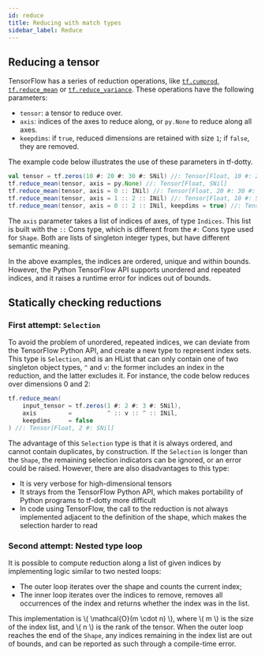 ```yaml
---
id: reduce
title: Reducing with match types
sidebar_label: Reduce
---
```


## Reducing a tensor

TensorFlow has a series of reduction operations, like [`tf.cumprod`](https://www.tensorflow.org/versions/r1.15/api_docs/python/tf/math/cumprod), [`tf.reduce_mean`](https://www.tensorflow.org/versions/r1.15/api_docs/python/tf/math/reduce_mean) or [`tf.reduce_variance`](https://www.tensorflow.org/versions/r1.15/api_docs/python/tf/math/reduce_variance). These operations have the following parameters:

- `tensor`: a tensor to reduce over.
- `axis`: indices of the axes to reduce along, or `py.None` to reduce along all axes.
- `keepdims`: if `true`, reduced dimensions are retained with size `1`; if `false`, they are removed.

The example code below illustrates the use of these parameters in tf-dotty.

```scala
val tensor = tf.zeros(10 #: 20 #: 30 #: SNil) //: Tensor[Float, 10 #: 20 #: 30 #: SNil]
tf.reduce_mean(tensor, axis = py.None) //: Tensor[Float, SNil]
tf.reduce_mean(tensor, axis = 0 :: INil) //: Tensor[Float, 20 #: 30 #: SNil]
tf.reduce_mean(tensor, axis = 1 :: 2 :: INil) //: Tensor[Float, 10 #: SNil]
tf.reduce_mean(tensor, axis = 0 :: 2 :: INil, keepdims = true) //: Tensor[Float, 1 #: 20 #: 1 #: SNil]
```

The `axis` parameter takes a list of indices of axes, of type `Indices`. This list is built with the `::` Cons type, which is different from the `#:` Cons type used for `Shape`. Both are lists of singleton integer types, but have different semantic meaning.

In the above examples, the indices are ordered, unique and within bounds. However, the Python TensorFlow API supports unordered and repeated indices, and it raises a runtime error for indices out of bounds.

## Statically checking reductions

### First attempt: `Selection`

To avoid the problem of unordered, repeated indices, we can deviate from the TensorFlow Python API, and create a new type to represent index sets. This type is `Selection`, and is an HList that can only contain one of two singleton object types, `^` and `v`: the former includes an index in the reduction, and the latter excludes it. For instance, the code below reduces over dimensions 0 and 2:

```scala
tf.reduce_mean(
    input_tensor = tf.zeros(1 #: 2 #: 3 #: SNil),
    axis         =          ^ :: v :: ^ :: INil,
    keepdims     = false
) //: Tensor[Float, 2 #: SNil]
```

The advantage of this `Selection` type is that it is always ordered, and cannot contain duplicates, by construction. If the `Selection` is longer than the `Shape`, the remaining selection indicators can be ignored, or an error could be raised. However, there are also disadvantages to this type:

- It is very verbose for high-dimensional tensors
- It strays from the TensorFlow Python API, which makes portability of Python programs to tf-dotty more difficult
- In code using TensorFlow, the call to the reduction is not always implemented adjacent to the definition of the shape, which makes the selection harder to read

### Second attempt: Nested type loop

It is possible to compute reduction along a list of given indices by implementing logic similar to two nested loops:

- The outer loop iterates over the shape and counts the current index;
- The inner loop iterates over the indices to remove, removes all occurrences of the index and returns whether the index was in the list.

This implementation is \\( \mathcal{O}(m \cdot n) \\), where \\( m \\) is the size of the index list, and \\( n \\) is the rank of the tensor. When the outer loop reaches the end of the `Shape`, any indices remaining in the index list are out of bounds, and can be reported as such through a compile-time error.
